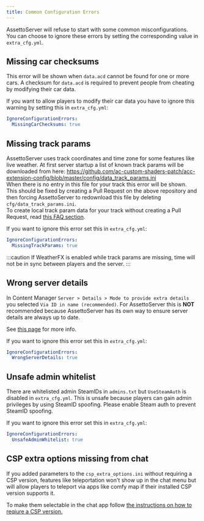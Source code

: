 ```yaml
---
title: Common Configuration Errors
---
```

AssettoServer will refuse to start with some common misconfigurations. You can choose to ignore these errors by setting the corresponding value in `extra_cfg.yml`.

## Missing car checksums
This error will be shown when `data.acd` cannot be found for one or more cars. A checksum for `data.acd` is required to prevent people from cheating by modifying their car data.

If you want to allow players to modify their car data you have to ignore this warning by setting this in `extra_cfg.yml`:
```yaml
IgnoreConfigurationErrors:
  MissingCarChecksums: true
```

## Missing track params
AssettoServer uses track coordinates and time zone for some features like live weather. At first server startup a list of known track params will be downloaded from here: https://github.com/ac-custom-shaders-patch/acc-extension-config/blob/master/config/data_track_params.ini  
When there is no entry in this file for your track this error will be shown. This should be fixed by creating a Pull Request on the above repository and then forcing AssettoServer to redownload this file by deleting `cfg/data_track_params.ini`.  
To create local track param data for your track without creating a Pull Request, read [this FAQ section](./faq.md#adding-trackparams).

If you want to ignore this error set this in `extra_cfg.yml`:
```yaml
IgnoreConfigurationErrors:
  MissingTrackParams: true
```

:::caution
If WeatherFX is enabled while track params are missing, time will not be in sync between players and the server.
:::

## Wrong server details
In Content Manager `Server > Details > Mode to provide extra details` you selected `Via ID in name (recommended)`. For AssettoServer this is **NOT** recommended because AssettoServer has its own way to ensure server details are always up to date.

See [this page](./misc/server-details.md) for more info.

If you want to ignore this error set this in `extra_cfg.yml`:
```yaml
IgnoreConfigurationErrors:
  WrongServerDetails: true
```

## Unsafe admin whitelist
There are whitelisted admin SteamIDs in `admins.txt` but `UseSteamAuth` is disabled in `extra_cfg.yml`. This is unsafe because players can gain admin privileges by using SteamID spoofing. Please enable Steam auth to prevent SteamID spoofing.

If you want to ignore this error set this in `extra_cfg.yml`:
```yaml
IgnoreConfigurationErrors:
  UnsafeAdminWhitelist: true
```

## CSP extra options missing from chat
If you added parameters to the `csp_extra_options.ini` without requiring a CSP version, features like teleportation won't show up in the chat menu but will allow players to teleport via apps like comfy map if their installed CSP version supports it.  

To make them selectable in the chat app follow [the instructions on how to reqiure a CSP version.](./thebeginnersguide.md#requiring-csp-version)
